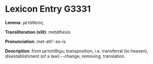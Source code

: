 # Lexicon Entry G3331

**Lemma**: μετάθεσις

**Transliteration (xlit)**: metáthesis

**Pronunciation**: met-ath'-es-is

**Description**:
from μετατίθημι; transposition, i.e. transferral (to heaven), disestablishment (of a law):--change, removing, translation.
